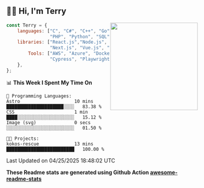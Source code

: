 <h2>👋🏻 Hi, I'm Terry</h2>

<img align='right' src="https://media.giphy.com/media/fkZukR450RQ1qnGaq9/giphy.gif" width="230">

```javascript
const Terry = {
    languages: ["C", "C#", "C++", "Go", "Java", "Javascript",
                "PHP", "Python", "SQL", "Typescript"],
    libraries: ["React.js","Node.js", ".Net", "Express.js",
                "Next.js", "Vue.js", "Astro.js", "CUDA"],
        Tools: ["AWS", "Azure", "Docker🐳", "Git", "Figma",
                "Cypress", "Playwright", "Postman", "Jira"],
    },
};
```
<!--START_SECTION:waka-->
📊 **This Week I Spent My Time On** 

```text
💬 Programming Languages: 
Astro                    10 mins             █████████████████████░░░░   83.38 % 
CSS                      1 min               ████░░░░░░░░░░░░░░░░░░░░░   15.12 % 
Image (svg)              0 secs              ░░░░░░░░░░░░░░░░░░░░░░░░░   01.50 % 

🐱‍💻 Projects: 
kokos-rescue             13 mins             █████████████████████████   100.00 % 
```


 Last Updated on 04/25/2025 18:48:02 UTC
<!--END_SECTION:waka-->

**These Readme stats are generated using Github Action [awesome-readme-stats](https://github.com/anmol098/waka-readme-stats)**
